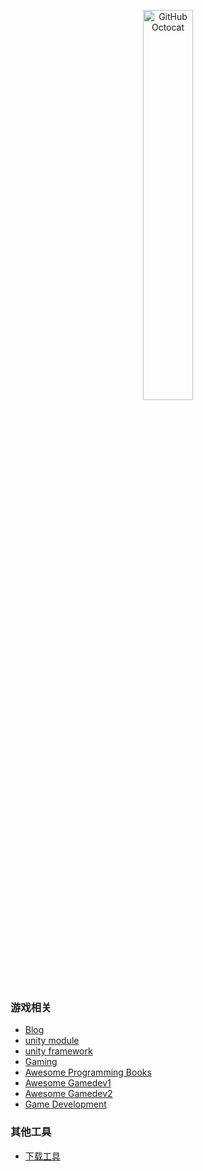 <p align="center">
  <img alt="GitHub Octocat" src="https://longshilin.com/images/favicon.png" width="40%">
</p>

### 游戏相关
  - [Blog](blog.md)
  - [unity module](unity-module.md)
  - [unity framework](unity-framework.md)
  - [Gaming](game.md)
  - [Awesome Programming Books](https://github.com/zero-equals-false/awesome-programming-books)
  - [Awesome Gamedev1](https://github.com/Calinou/awesome-gamedev)
  - [Awesome Gamedev2](https://github.com/skywind3000/awesome-gamedev)
  - [Game Development](https://game-development.zeef.com/tom.looman)

### 其他工具
 - [下载工具](vedio)

<!--stackedit_data:
eyJoaXN0b3J5IjpbNjA3NzcyODE5LDEyMzQyMzY2OTUsLTE1ND
M2ODg4LDExMjk3Njc3OTUsMTI1OTQ3MzA4LDEzNjY5MzYxNzVd
fQ==
-->